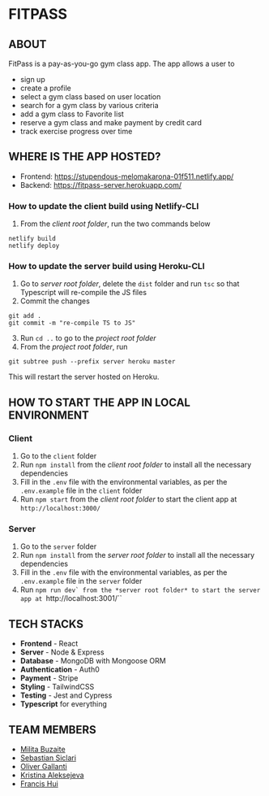 # FITPASS 

## ABOUT
FitPass is a pay-as-you-go gym class app. The app allows a user to 
* sign up
* create a profile
* select a gym class based on user location
* search for a gym class by various criteria
* add a gym class to Favorite list
* reserve a gym class and make payment by credit card
* track exercise progress over time

## WHERE IS THE APP HOSTED?
* Frontend: https://stupendous-melomakarona-01f511.netlify.app/
* Backend: https://fitpass-server.herokuapp.com/
### How to update the client build using Netlify-CLI
1. From the *client root folder*, run the two commands below
```
netlify build
netlify deploy
```
### How to update the server build using Heroku-CLI
1. Go to *server root folder*, delete the ``dist`` folder and run ``tsc`` so that Typescript will re-compile the JS files
2. Commit the changes
```
git add .
git commit -m "re-compile TS to JS"
```
3. Run ``cd ..`` to go to the *project root folder*
4. From the *project root folder*, run 
```
git subtree push --prefix server heroku master
```
This will restart the server hosted on Heroku.

## HOW TO START THE APP IN LOCAL ENVIRONMENT
### Client
1. Go to the ``client`` folder 
2. Run ``npm install`` from the *client root folder* to install all the necessary dependencies
3. Fill in the ``.env`` file with the environmental variables, as per the ``.env.example`` file in the ``client`` folder
4. Run ``npm start`` from the *client root folder* to start the client app at ``http://localhost:3000/``

### Server
1. Go to the ``server`` folder 
2. Run ``npm install`` from the *server root folder* to install all the necessary dependencies
3. Fill in the ``.env`` file with the environmental variables, as per the ``.env.example`` file in the ``server`` folder
4. Run ``npm run dev` from the *server root folder* to start the server app at ``http://localhost:3001/``

## TECH STACKS
* **Frontend** - React
* **Server** - Node & Express
* **Database** - MongoDB with Mongoose ORM
* **Authentication** - Auth0
* **Payment** - Stripe
* **Styling** - TailwindCSS
* **Testing** - Jest and Cypress
* **Typescript** for everything


## TEAM MEMBERS
* [Milita Buzaite](https://github.com/militabu)
* [Sebastian Siclari](https://github.com/SebSiclari)
* [Oliver Gallanti](https://github.com/OliverGallanti)
* [Kristina Aleksejeva](https://github.com/kristi-al)
* [Francis Hui](https://github.com/francisldn)